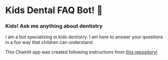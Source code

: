 # Kids Dental FAQ Bot! 🦷


### Kids! Ask me anything about dentistry

I am a bot specializing in kids dentistry. I am here to answer your questions in a fun way that children can understand. 


This Chainlit app was created following instructions from [this repository!](https://github.com/AI-Maker-Space/Beyond-ChatGPT)
